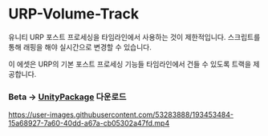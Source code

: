 # URP-Volume-Track

유니티 URP 포스트 프로세싱을 타임라인에서 사용하는 것이 제한적입니다.
스크립트를 통해 래핑을 해야 실시간으로 변경할 수 있습니다.

이 에셋은 URP의 기본 포스트 프로세싱 기능들 타임라인에서 건들 수 있도록 트랙을 제공합니다.

### Beta -> [UnityPackage](https://github.com/NK-Studio/URP-Volume-Track/releases/tag/1.0.0) 다운로드

https://user-images.githubusercontent.com/53283888/193453484-15a68927-7a60-40dd-a67a-cb05302a47fd.mp4
